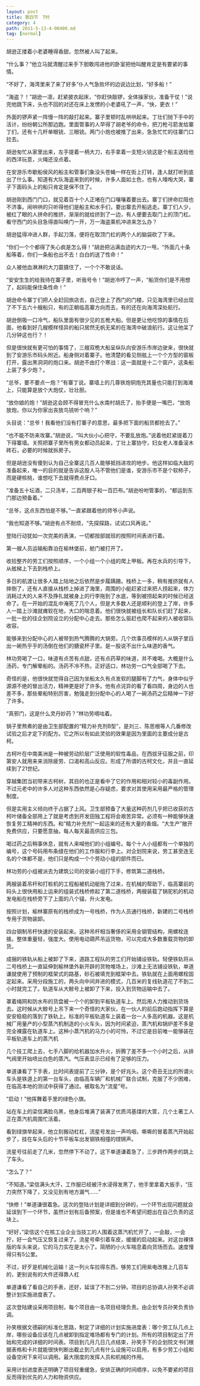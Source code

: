 ```yaml
---
layout: post
title: 第四节　T时
category: 4
path: 2011-5-13-4-00400.md
tag: [normal]
---
```


胡逊正搂着小老婆睡得香甜，忽然被人叫了起来。

“什么事？”他立马就清醒过来手下胆敢闯进他的卧室把他叫醒肯定是有要紧的事情。

“不好了，海湾里来了来了好多”仆人气急败坏的边说边比划，“好多船！”

“海盗？！”胡逊一凛，赶紧披衣起床，“你赶快敲锣，全体操家伙，准备干仗！”说完他跳下床，头也不回的对还在床上发愣的小老婆吼了一声，“快，更衣！”

外面的锣声紧一阵慢一阵的敲打起来。寨子里顿时乱哄哄起来。丁壮们抛下手中的活计，纷纷朝公所那边跑。里面管事的人早得了胡老爷的命令，把刀枪弓箭发给寨丁们，还有十几杆单眼铳、三眼铳。两门小炮也被推了出来，急急忙忙的往寨门口拉去。

胡逊匆忙从家里出来，左手提着一柄大刀，右手拿着一支短火铳这是个船主送给他的西洋玩意，火绳还没点着。

在安游乐市歇船侯风的船主和管事们象没头苍蝇一样在街上打转，逢人就打听到底出了什么事。知道有大队海盗来到的时候，许多人面如土色，也有人嚎啕大哭，寨子下面码头上的船只肯定是保不住了。

胡逊刚到西门门口，就见着百十个人正堵在门口嚷嚷着要出去。寨丁们拼命拦阻也不济事。闹哄哄的只听得他们是船主和水手们，要出寨去开船逃走。寨丁们人少，被红了眼的人拼命的推挤，渐渐的就给挤到了一边，有人便要去取门上的顶门杠。看守西门的头目急得直叫唤门一开，万一海盗乘机冲进来怎么办？

胡逊猛得冲进人群，手起刀落，便将在取顶门杠的两个人的脑袋砍了下来。

“你们一个个都得了失心疯是怎么得！”胡逊把沾满血迹的大刀一甩，“外面几十条船等着，你们一条船也出不去！白白的送了性命！”

众人被他血淋淋的大刀震摄住了，一个个不敢说话。

“安安生生的给我待在寨子里，听我号令！”胡逊冷哼了一声，“船货你们是不用想了，起码能保住条性命！”

胡逊命令寨丁们把人全赶回旅店去，自己登上了西门的门楼，只见海湾里已经出现了不下五六十艘船只，有的正朝临高寨方向而去，有的还在向海湾深处航行。

胡逊倒吸一口冷气，船队里面有很少见的五桅大船。但是更让他吃惊的事情在后面，他看到好几艘模样怪异的船只居然无帆无桨的在海湾中破浪航行。这让他呆了几分钟这也行？！

但是很快就有更可怕的事情了，三艘双桅大船呈纵队向安游乐市岸边驶来，很快就到了安游乐市码头附近。船身侧对着寨子。他清楚的看见侧舷上一个个方型的窗板打开，露出黑洞洞的炮口来。胡逊不由打个寒战：这一面就是十二个窗户，这条船上装了多少炮？。

“总爷，要不要点一炮？”有寨丁说。寨墙上的几尊铁炮铜炮充其量也只能打到海滩上，只能算是放个大炮仗，壮壮胆。

“放你娘的炮！”胡逊这会顾不得冒充什么水南村胡氏了，抬手便是一嘴巴，“放炮放炮，你以为你家出丧放鸟铳听个响？”

头目说：“总爷！我看他们没有打寨子的意思，最多把下面的船货都抢去了。”

“也不能不防来攻寨。”胡逊说，“叫大伙小心把守，不要乱放炮。”说着他赶紧提着刀下得寨墙。关照把寨子里所有男女都动员起来，丁壮上寨协守，妇女老人准备滚木砖石，必要的时候就拆房子。

但是胡逊没有傻到认为自己全寨这几百人能够抵挡进攻的地步。他这样如临大敌的准备起来，唯一的目的就是告诉这股人马不管他们是谁，安游乐市不是个软柿子，而是硬核桃，谁想吃下去就得费点牙口。

“准备五十坛酒，二只汤羊，二百两银子和一百匹布。”胡逊吩咐管事的，“都运到东门那边预备着。”

“总爷，这点东西怕是不够。”一直紧跟着他的师爷小声说。

“我也知道不够。”胡逊有点不耐烦，“先探探路，试试口风再说。”

登陆行动犹如一次完美的表演，一切都按部就班的按照时间表进行着。

第一艘人员运输船靠泊在榆林堡前，舱门被打开了。

收拾整齐的劳工们按照顺序，一个小组一个小组的爬上甲板。再在水兵的引导下，从舷梯上下去到栈桥上。

多日的航渡让很多人踏上陆地之后依然是步履蹒跚。栈桥上一多，稍有推挤就有人摔倒了，还有人直接从栈桥上掉进了海里，周围的小艇赶紧过来把人捞起来，体力消耗过大的人来不及挣扎就被身上的行李拖到了水底，等到被捞起来的时候已经送命了。在一开始的混乱中淹死了几个人，但是大多数人还是顺利的登上了岸，许多人一踏上沙滩就瘫软在地，大口的喘息着。他们很快就被组长和队长们赶了起来，一批一批的往企划院设立的分配中心走去。那些怎么驱赶也爬不起来的人被收容队收容。

能够来到分配中心的人被带到热气腾腾的大锅旁。几个炊事员模样的人从锅子里舀出一碗热乎乎的汤倒在他们的搪瓷杯子里。是一股说不出什么味道的香气。

林功劳喝了一口，味道有点苦有点甜，还有点药草的味道，并不难喝。大概是什么汤药，专门解晕船的。汤药不冷不热，正好适口，林功劳一口气全部喝了下去。

奇怪的是，他很快就觉得自己因为坐船太久有点发软的腿脚有了力气，身体中似乎源源不绝的冒出活力，精神更是好了许多。他有点诧异的看了看四周，身边的人也差不多，那些晕船特别厉害，勉强走到分配中心的人喝了一碗汤药之后精神一下好了许多。

“真邪门，这是什么灵丹妙药？”林功劳嘀咕着。

锅子里熬煮的是由卫生部配置的“精力补充剂B型”，是刘三、陈思根等人几番修改试验之后才定下的配方。它之所以有如此灵验的效果是因为里面的主要成分是古柯。

古柯叶在中南美洲是一种被劳动阶层广泛使用的软性毒品，在西拔牙征服之前，印第安人就用来来消除疲劳、口渴和高山反应。形成了所谓的古柯文化，并且一直延续到了21世纪。

穿越集团当初带来古柯树，其目的也正是看中了它的作用和相对较小的毒副作用。不过元老中的许多人对这种东西依然是心存疑虑，要求对其使用采用最严格的管理制度。

但是实用主义倾向终于占据了上风。卫生部预备了大量这种药剂几乎把已收获的古柯叶储备全部用上了就是考虑到开发田独工程将会艰苦异常。必须有一种能够快速恢复劳工精神的东西。和“精力补充剂”一起运来的还有大量的香烟。“大生产”敞开免费供应，只要愿意抽，每人每天最高供应三包。

喝过药之后稍事休息，就有人来喊他们的小组编号。每个十人小组都有一个单独的编号，这个号码用布条缝在他们的工作服和行李上。对企划院来说，劳工甚至连无名的个体都不是，他们只是构成一个个劳动小组的部件而已。

林功劳的小组被派去为建筑公司的安装小组打下手，修筑第二道栈桥。

两艘装着吊杆和打桩机的工程船被机动艇拖了过来，在机械的帮助下，临高寨前的码头上很快用船上运来的组装式栈桥修起了第二道栈桥，两艘装载了锅驼机的机动发电船在栈桥旁下了上面的八个锚，升火发电。

按照计划，榆林寨原有的栈桥成为一号栈桥，作为人员通行栈桥，新建的二号栈桥专用于货物装卸。

四台钢制吊杆快速的安装起来。这种吊杆相当奢侈的采用全钢管结构，用螺栓连接。整体重量轻，强度大。使用电动葫芦吊运货物，可以完成大多数重载货物的卸货。

成捆的铁轨从船上被卸了下来，道路工程队的劳工们开始铺设铁轨。轻便铁轨将从二号栈桥上一直延伸到榆林堡外新开辟的货物堆场上，沙滩上无法铺设铁轨，单道谦就使用了预制的框架式的路基，砂石被填充到框架中去。铁轨就在上面用螺栓固定起来。采用分段施工的，两头向中间并进的模式，几百米的复线轨道花了不到二小时就完工了。轨道车从大鲸号上被卸了下来，投入到货物运输中去了。

罩着绳网和防水布的货盘被一个个的卸到平板轨道车上。然后用人力推动到货场去。这时候从大鲸号上吊下来一个奇怪的大家伙，在一伙人的前后跑动指挥下算是安安稳稳的落到了铁轨上。标准的平板轨道车上装着一台一人多高的机器。这是机械厂用量产的小型蒸汽机制造的小火车头，因为时间紧迫，蒸汽机和锅炉差不多是完全裸露在轨道车上。这种小蒸汽机的马力小的可怜，不过它是目前唯一能够装在平板轨道车上的蒸汽机

几个技工爬上去，七手八脚的给机器加水升火，折腾了差不多一个小时之后，从排气阀里开始喷出白色的蒸汽。气压表显示已经有了足够的压力。

单道谦看了下手表，比时间表提前了三分钟，是个好兆头。这个奇丑无比的所谓火车头是铁道上的第一台车头，由临高车辆厂和机械厂联合试制，克服了不少困难，在临高本地的测试中获得了通过。被取名为“流星”号。

“启动！”他挥舞着手里的绿色小旗。

站在车上的梁信满脸乌黑，他身后堆满了装满了优质鸿基煤的大筐，几个土著工人正在蒸汽机周围忙活着。

看到绿旗举起来，他立刻搬动杠杠，流星号发出一声呜咽，嘶嘶的冒着蒸汽开始起步了，挂在车头后的十节平板车出发钢铁相撞的铿锵声。

流星号往前走了几米，忽然停下不动了。这下单道谦着急了，三步跨作两步的跳上了车头。

“怎么了？”

“不知道。”梁信满头大汗，工作服已经被汗水浸得发黑了，他手里拿着大扳手，“压力突然下降了，又没见到有地方漏气……”

“快修！”单道谦很着急。这次的登陆计划是详细到分钟的，一个环节出现问题就会延误到下一个环节，虽然计划有后备预案，但是谁也不希望问题出在自己负责的这块上。

“好好，”梁信这个在核工业企业当技工的人围着这蒸汽机忙开了，一会敲，一会拧，好一会气压又恢复过来了。流星号牵引着车皮，缓缓的启动起来。对这台裸体版的车头来说，它的马力实在是太小了。简陋的小火车喘息着向货场而去。速度慢得只有5公里。

不过，好歹是机械化运输！这一列火车拉得东西，够劳工们用紫电改推上几百车的，更别说有的大件还得靠人杠

单道谦看了看自己的手表，还好，延误了不到二分钟。项目的总协调人孙笑不必调整计划实施进度表了。

这次登陆建设采用项目制，每个项目由一名项目经理负责。由企划专员孙笑负责协调。

孙笑根据文德嗣的标准化思路，制定了详细的计划实施进度表：哪个劳工队几点上岸，哪些设备应该在几点被卸到指定堆场都有专门的计划。所有的项目制定出了开始和完成的详细的时间表。项目到几月几日几点结束，孙笑手下的企划院文书们根据表格和卡片就能很快判断出截止到几点有什么设施可以启用，有多少劳工小组和设备空闲下来可以调用。最大限度的发挥人员和机械的作用。

采用计划进度表还明确了项目轻重缓急，安排正确的时间顺序，以免不要紧的项目反而得到优先的人力和物资供应。